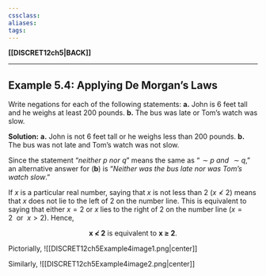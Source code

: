 ```yaml
---
cssclass:
aliases:
tags:
---
```

**[[DISCRET12ch5|BACK]]**

---
## Example 5.4: Applying De Morgan’s Laws
Write negations for each of the following statements: 
**a.** John is 6 feet tall and he weighs at least 200 pounds.
**b.** The bus was late or Tom’s watch was slow.

**Solution:**
**a.** John is not 6 feet tall or he weighs less than 200 pounds.
**b.** The bus was not late and Tom’s watch was not slow. 

Since the statement “*neither $p$ nor $q$*” means the same as “*$∼p$ and $∼q$*,” an alternative answer for (**b**) is “*Neither was the bus late nor was Tom’s watch slow*.” 

If $x$ is a particular real number, saying that $x$ is not less than $2\ (x ≮ 2)$ means that $x$ does not lie to the left of $2$ on the number line. This is equivalent to saying that either $x = 2$ or $x$ lies to the right of $2$ on the number line $(x = 2\ \ \text{or}\ \ x > 2)$. Hence,
<center><strong>x ≮ 2</strong> is equivalent to <strong>x ≥ 2</strong>.</center>

Pictorially,
![[DISCRET12ch5Example4image1.png|center]]

Similarly,
![[DISCRET12ch5Example4image2.png|center]]